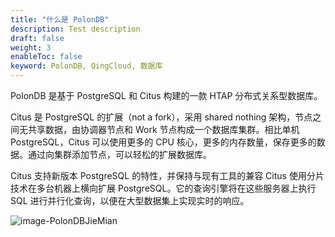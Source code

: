 ```yaml
---
title: "什么是 PolonDB"
description: Test description
draft: false
weight: 3
enableToc: false
keyword: PolonDB, QingCloud, 数据库
---
```


PolonDB 是基于 PostgreSQL 和 Citus 构建的一款 HTAP 分布式关系型数据库。

Citus 是 PostgreSQL 的扩展（not a fork），采用 shared nothing 架构，节点之间无共享数据，由协调器节点和 Work 节点构成一个数据库集群。相比单机 PostgreSQL，Citus 可以使用更多的 CPU 核心，更多的内存数量，保存更多的数据。通过向集群添加节点，可以轻松的扩展数据库。

Citus 支持新版本 PostgreSQL 的特性，并保持与现有工具的兼容 Citus 使用分片技术在多台机器上横向扩展 PostgreSQL。它的查询引擎将在这些服务器上执行 SQL 进行并行化查询，以便在大型数据集上实现实时的响应。

![image-PolonDBJieMian](../../_images/image-PolonDBJieMian.png)